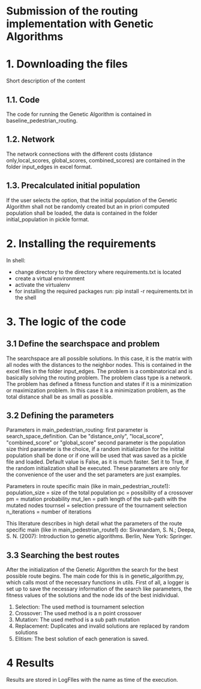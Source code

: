 # Submission of the routing implementation with Genetic Algorithms
# 1.  Downloading the files
Short description of the content
## 1.1.  Code  
The code for running the Genetic Algorithm is contained in baseline_pedestrian_routing.
## 1.2.    Network
The network connections with the different costs (distance only,local_scores, global_scores, combined_scores) are contained in the folder input_edges in excel format.
## 1.3.    Precalculated initial population
If the user selects the option, that the initial population of the Genetic Algorithm shall not be randomly created but an in priori computed population shall be loaded, the data is contained in the folder initial_population in pickle format.

# 2.  Installing the requirements
In shell:
*   change directory to the directory where requirements.txt is located
*   create a virtual environment
*   activate the virtualenv
*   for installing the required packages run:  pip install -r requirements.txt in the shell
 # 3. The logic of the code
 ## 3.1 Define the searchspace and problem
 The searchspace are all possible solutions. In this case, it is the matrix with all nodes with the distances to the neighbor nodes. This is contained in the excel files in the folder input_edges. The problem is a combinatorical and is basically solving the routing problem. The problem class type is a network. The problem has defined a fitness function and states if it is a minimization or maximization problem. In this case it is a minimization problem, as the total distance shall be as small as possible.
 ## 3.2 Defining the parameters
Parameters in main_pedestrian_routing: 
first parameter is search_space_definition. Can be "distance_only", "local_score", "combined_score" or "global_score"
second parameter is the population size
third parameter is the choice, if a random initialization for the initital population shall be done or if one will be used that was saved as a pickle file and loaded. Default value is False, as it is much faster. Set it to True, if the random initialization shall be executed.
These parameters are only for the convenience of the user and the set parameters are just examples.

Parameters in route specific main (like in main_pedestrian_route1):
population_size = size of the total population
pc = possibility of a crossover
pm = mutation probability
mut_len = path length of the sub-path with the mutated nodes
tournsel = selection pressure of the tournament selection
n_iterations = number of iterations

This literature describes in high detail what the parameters of the route specific main (like in main_pedestrian_route1) do:
Sivanandam, S. N.; Deepa, S. N. (2007): Introduction to genetic algorithms. Berlin, New York: Springer.

 ## 3.3 Searching the best routes
 After the initialization of the Genetic Algorithm the search for the best possible route begins. The main code for this is in genetic_algorithm.py, which calls most of the necessary functions in utils. First of all, a logger is set up to save the necessary information of the search like parameters, the fitness values of the solutions and the node ids of the best inidividual.
 1. Selection: The used method is tournament selection
 2. Crossover: The used method is a n point crossover
 3. Mutation: The used method is a sub path mutation
 4. Replacement: Duplicates and invalid solutions are replaced by random solutions
 5. Elitism: The best solution of each generation is saved.
 
 # 4 Results
 Results are stored in LogFIles with the name as time of the execution.
 
